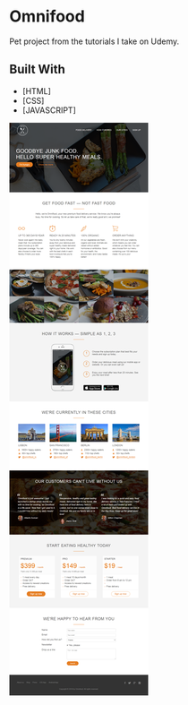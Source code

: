 # Omnifood
Pet project from the tutorials I take on Udemy. 

## Built With

* [HTML]
* [CSS]
* [JAVASCRIPT]

![](img/screenshot1.png)
